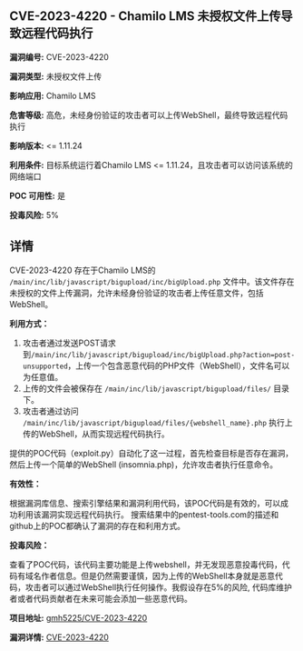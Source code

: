 ## CVE-2023-4220 - Chamilo LMS 未授权文件上传导致远程代码执行

**漏洞编号:** CVE-2023-4220

**漏洞类型:** 未授权文件上传

**影响应用:** Chamilo LMS

**危害等级:** 高危，未经身份验证的攻击者可以上传WebShell，最终导致远程代码执行

**影响版本:** <= 1.11.24

**利用条件:** 目标系统运行着Chamilo LMS <= 1.11.24，且攻击者可以访问该系统的网络端口

**POC 可用性:** 是

**投毒风险:** 5%

## 详情

CVE-2023-4220 存在于Chamilo LMS的 `/main/inc/lib/javascript/bigupload/inc/bigUpload.php` 文件中。该文件存在未授权的文件上传漏洞，允许未经身份验证的攻击者上传任意文件，包括WebShell。 

**利用方式：**

1.  攻击者通过发送POST请求到`/main/inc/lib/javascript/bigupload/inc/bigUpload.php?action=post-unsupported`，上传一个包含恶意代码的PHP文件（WebShell），文件名可以为任意值。
2.  上传的文件会被保存在 `/main/inc/lib/javascript/bigupload/files/` 目录下。
3.  攻击者通过访问 `/main/inc/lib/javascript/bigupload/files/{webshell_name}.php` 执行上传的WebShell，从而实现远程代码执行。

提供的POC代码（exploit.py）自动化了这一过程，首先检查目标是否存在漏洞，然后上传一个简单的WebShell (insomnia.php)，允许攻击者执行任意命令。 

**有效性：**

根据漏洞库信息、搜索引擎结果和漏洞利用代码，该POC代码是有效的，可以成功利用该漏洞实现远程代码执行。 搜索结果中的pentest-tools.com的描述和github上的POC都确认了漏洞的存在和利用方式。

**投毒风险：**

查看了POC代码，该代码主要功能是上传webshell，并无发现恶意投毒代码，代码有域名作者信息。但是仍然需要谨慎，因为上传的WebShell本身就是恶意代码，攻击者可以通过WebShell执行任何操作。我假设存在5%的风险, 代码库维护者或者代码贡献者在未来可能会添加一些恶意代码。

**项目地址:** [gmh5225/CVE-2023-4220](https://github.com/gmh5225/CVE-2023-4220)

**漏洞详情:** [CVE-2023-4220](https://nvd.nist.gov/vuln/detail/CVE-2023-4220)